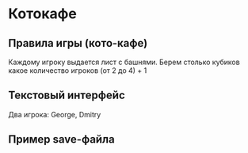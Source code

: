 # Котокафе

## Правила игры (кото-кафе)

Каждому игроку выдается лист с башнями.
Берем столько кубиков какое количество игроков (от 2 до 4) + 1






## Текстовый интерфейс

Два игрока: George, Dmitry





## Пример save-файла